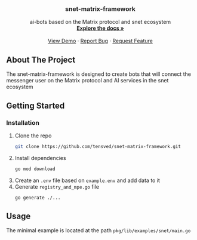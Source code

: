 # 

<!-- PROJECT LOGO -->
<br />
<div align="center">

<h3 align="center">snet-matrix-framework</h3>

  <p align="center">
    ai-bots based on the Matrix protocol and snet ecosystem
    <br />
    <a href="https://github.com/tensved/snet-matrix-framework"><strong>Explore the docs »</strong></a>
    <br />
    <br />
    <a href="https://github.com/tensved/snet-matrix-framework">View Demo</a>
    ·
    <a href="https://github.com/tensved/snet-matrix-framework/issues/new?labels=bug&template=bug-report---.md">Report Bug</a>
    ·
    <a href="https://github.com/tensved/snet-matrix-framework/issues/new?labels=enhancement&template=feature-request---.md">Request Feature</a>
  </p>
</div>

## About The Project

The snet-matrix-framework is designed to create bots that will connect the messenger user on the Matrix protocol and AI services in the snet ecosystem

## Getting Started

### Installation

1. Clone the repo
   ```sh
   git clone https://github.com/tensved/snet-matrix-framework.git
   ```
2. Install dependencies
   ```sh
   go mod download
   ```
3. Create an `.env` file based on `example.env` and add data to it
4. Generate `registry_and_mpe.go` file
   ```sh
   go generate ./...
   ```

## Usage

The minimal example is located at the path `pkg/lib/examples/snet/main.go`
